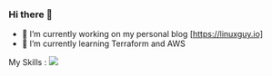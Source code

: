 ### Hi there 👋



- 🔭 I’m currently working on my personal blog [https://linuxguy.io]
- 🌱 I’m currently learning Terraform and AWS


My Skills :
<img src="https://img.shields.io/badge/Amazon AWS-FF9900?style=for-the-badge&logo=amazonaws&logoColor=white" />
